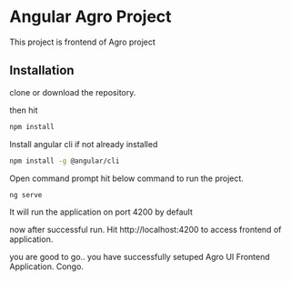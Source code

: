 # Angular Agro Project
This project is frontend of Agro project

## Installation

clone or download the repository.

then hit

```bash
npm install
```
Install angular cli if not already installed

```bash
npm install -g @angular/cli
```


Open command prompt hit below command to run the project.



```bash
ng serve
```

It will run the application on port 4200 by default

now after successful run. Hit http://localhost:4200 to access frontend of application.



you are good to go.. you have successfully setuped Agro UI Frontend Application. Congo. 
